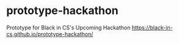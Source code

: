 # prototype-hackathon
Prototype for Black in CS's Upcoming Hackathon
https://black-in-cs.github.io/prototype-hackathon/
